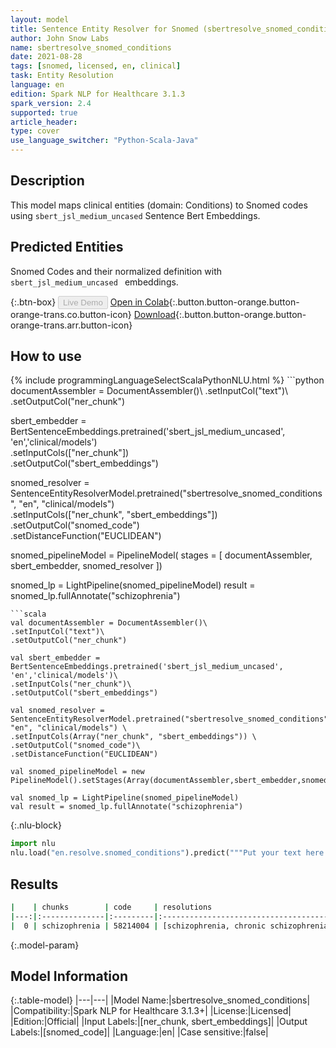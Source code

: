 ```yaml
---
layout: model
title: Sentence Entity Resolver for Snomed (sbertresolve_snomed_conditions)
author: John Snow Labs
name: sbertresolve_snomed_conditions
date: 2021-08-28
tags: [snomed, licensed, en, clinical]
task: Entity Resolution
language: en
edition: Spark NLP for Healthcare 3.1.3
spark_version: 2.4
supported: true
article_header:
type: cover
use_language_switcher: "Python-Scala-Java"
---
```


## Description

This model maps clinical entities (domain: Conditions) to Snomed codes using `sbert_jsl_medium_uncased` Sentence Bert Embeddings.

## Predicted Entities

Snomed Codes and their normalized definition with `sbert_jsl_medium_uncased ` embeddings.

{:.btn-box}
<button class="button button-orange" disabled>Live Demo</button>
[Open in Colab](https://colab.research.google.com/github/JohnSnowLabs/spark-nlp-workshop/blob/master/tutorials/Certification_Trainings/Healthcare/24.Improved_Entity_Resolvers_in_SparkNLP_with_sBert.ipynb){:.button.button-orange.button-orange-trans.co.button-icon}
[Download](https://s3.amazonaws.com/auxdata.johnsnowlabs.com/clinical/models/sbertresolve_snomed_conditions_en_3.1.3_2.4_1630180858399.zip){:.button.button-orange.button-orange-trans.arr.button-icon}

## How to use



<div class="tabs-box" markdown="1">
{% include programmingLanguageSelectScalaPythonNLU.html %}
```python
documentAssembler = DocumentAssembler()\
.setInputCol("text")\
.setOutputCol("ner_chunk")

sbert_embedder = BertSentenceEmbeddings.pretrained('sbert_jsl_medium_uncased', 'en','clinical/models')\
.setInputCols(["ner_chunk"])\
.setOutputCol("sbert_embeddings")

snomed_resolver = SentenceEntityResolverModel.pretrained("sbertresolve_snomed_conditions", "en", "clinical/models") \
.setInputCols(["ner_chunk", "sbert_embeddings"]) \
.setOutputCol("snomed_code")\
.setDistanceFunction("EUCLIDEAN")

snomed_pipelineModel = PipelineModel(
stages = [
documentAssembler,
sbert_embedder,
snomed_resolver
])

snomed_lp = LightPipeline(snomed_pipelineModel)
result = snomed_lp.fullAnnotate("schizophrenia")
```
```scala
val documentAssembler = DocumentAssembler()\
.setInputCol("text")\
.setOutputCol("ner_chunk")

val sbert_embedder = BertSentenceEmbeddings.pretrained('sbert_jsl_medium_uncased', 'en','clinical/models')\
.setInputCols("ner_chunk")\
.setOutputCol("sbert_embeddings")

val snomed_resolver = SentenceEntityResolverModel.pretrained("sbertresolve_snomed_conditions", "en", "clinical/models") \
.setInputCols(Array("ner_chunk", "sbert_embeddings")) \
.setOutputCol("snomed_code")\
.setDistanceFunction("EUCLIDEAN")

val snomed_pipelineModel = new PipelineModel().setStages(Array(documentAssembler,sbert_embedder,snomed_resolver))

val snomed_lp = LightPipeline(snomed_pipelineModel)
val result = snomed_lp.fullAnnotate("schizophrenia")
```


{:.nlu-block}
```python
import nlu
nlu.load("en.resolve.snomed_conditions").predict("""Put your text here.""")
```

</div>

## Results

```bash
|    | chunks        | code     | resolutions                                                                                                              | all_codes                                                            | all_distances                                        |
|---:|:--------------|:---------|:-------------------------------------------------------------------------------------------------------------------------|:---------------------------------------------------------------------|:-----------------------------------------------------|
|  0 | schizophrenia | 58214004 | [schizophrenia, chronic schizophrenia, borderline schizophrenia, schizophrenia, catatonic, subchronic schizophrenia, ...]| [58214004, 83746006, 274952002, 191542003, 191529003, 16990005, ...] | 0.0000, 0.0774, 0.0838, 0.0927, 0.0970, 0.0970, ...] |
```

{:.model-param}
## Model Information

{:.table-model}
|---|---|
|Model Name:|sbertresolve_snomed_conditions|
|Compatibility:|Spark NLP for Healthcare 3.1.3+|
|License:|Licensed|
|Edition:|Official|
|Input Labels:|[ner_chunk, sbert_embeddings]|
|Output Labels:|[snomed_code]|
|Language:|en|
|Case sensitive:|false|